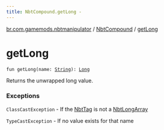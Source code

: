 ```yaml
---
title: NbtCompound.getLong - 
---
```


[br.com.gamemods.nbtmanipulator](../index.html) / [NbtCompound](index.html) / [getLong](./get-long.html)

# getLong

`fun getLong(name: `[`String`](https://kotlinlang.org/api/latest/jvm/stdlib/kotlin/-string/index.html)`): `[`Long`](https://kotlinlang.org/api/latest/jvm/stdlib/kotlin/-long/index.html)

Returns the unwrapped long value.

### Exceptions

`ClassCastException` - If the [NbtTag](../-nbt-tag.html) is not a [NbtLongArray](../-nbt-long-array/index.html)

`TypeCastException` - If no value exists for that name